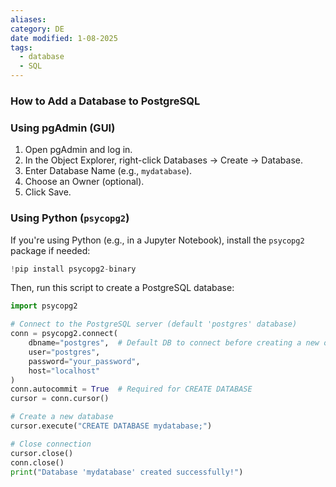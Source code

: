 ```yaml
---
aliases: 
category: DE
date modified: 1-08-2025
tags:
  - database
  - SQL
---
```

### How to Add a Database to PostgreSQL  

### Using pgAdmin (GUI)  

1. Open pgAdmin and log in.  
2. In the Object Explorer, right-click Databases → Create → Database.  
3. Enter Database Name (e.g., `mydatabase`).  
4. Choose an Owner (optional).  
5. Click Save.  
### Using Python (`psycopg2`)  

If you're using Python (e.g., in a Jupyter Notebook), install the `psycopg2` package if needed:  

```python
!pip install psycopg2-binary
```

Then, run this script to create a PostgreSQL database:  

```python
import psycopg2

# Connect to the PostgreSQL server (default 'postgres' database)
conn = psycopg2.connect(
    dbname="postgres",  # Default DB to connect before creating a new one
    user="postgres",
    password="your_password",
    host="localhost"
)
conn.autocommit = True  # Required for CREATE DATABASE
cursor = conn.cursor()

# Create a new database
cursor.execute("CREATE DATABASE mydatabase;")

# Close connection
cursor.close()
conn.close()
print("Database 'mydatabase' created successfully!")
```